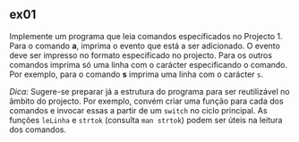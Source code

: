 ## ex01
Implemente um programa que leia comandos especificados no Projecto 1. Para o comando __a__, imprima o evento que está a ser adicionado. O evento deve ser impresso no formato especificado no projecto. Para os outros comandos imprima só uma linha com o carácter especificando o comando. Por exemplo, para o comando __s__ imprima uma linha com o carácter `s`.

*Dica:* Sugere-se preparar já a estrutura do programa para ser reutilizável no âmbito do projecto. Por exemplo, convém criar uma função para cada dos comandos e invocar essas a partir de um `switch` no ciclo principal. As funções `leLinha` e `strtok` (consulta `man strtok`) podem ser úteis na leitura dos comandos.
